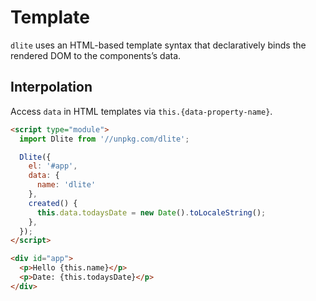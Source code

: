 # Template

`dlite` uses an HTML-based template syntax that declaratively binds the rendered DOM to the components’s data.

## Interpolation

Access `data` in HTML templates via `this.{data-property-name}`.

```html
<script type="module">
  import Dlite from '//unpkg.com/dlite';

  Dlite({
    el: '#app',
    data: {
      name: 'dlite'
    },
    created() {
      this.data.todaysDate = new Date().toLocaleString();
    },
  });
</script>

<div id="app">
  <p>Hello {this.name}</p>
  <p>Date: {this.todaysDate}</p>
</div>
```
